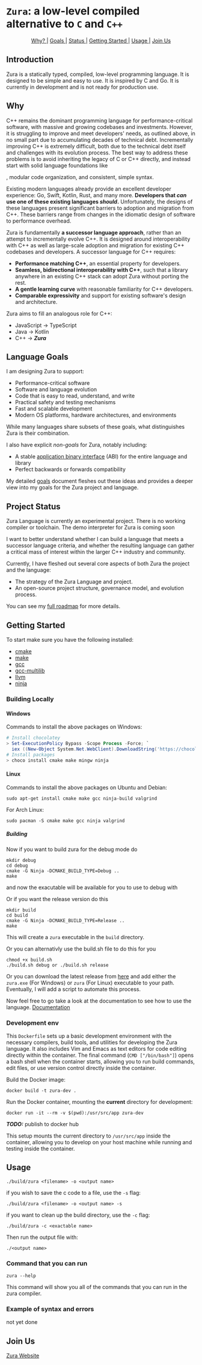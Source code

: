 # `Zura`: a low-level compiled alternative to `C` and `C++`

<p align="center">
  <a href="#why"> Why? </a> |
  <a href="#language-goals"> Goals </a> |
  <a href="#Project-Status"> Status </a> |
  <a href="#Getting-Started"> Getting Started </a> |
  <a href="#usage"> Usage </a> |
  <a href="#join-us"> Join Us </a>
</p>

## Introduction

Zura is a statically typed, compiled, low-level programming language. It is designed to be simple and easy to use. It is inspired by C and Go. It is currently in development and is not ready for production use.

## Why

C++ remains the dominant programming language for performance-critical software,
with massive and growing codebases and investments. However, it is struggling to
improve and meet developers' needs, as outlined above, in no small part due to
accumulating decades of technical debt. Incrementally improving C++ is
extremely difficult, both due to
the technical debt itself and challenges with its evolution process. The best
way to address these problems is to avoid inheriting the legacy of C or C++
directly, and instead start with solid language foundations like
<!-- [modern generics system](#generics) -->
, modular code organization, and consistent,
simple syntax.

Existing modern languages already provide an excellent developer experience: Go,
Swift, Kotlin, Rust, and many more. **Developers that _can_ use one of these
existing languages _should_.** Unfortunately, the designs of these languages
present significant barriers to adoption and migration from C++. These barriers
range from changes in the idiomatic design of software to performance overhead.

Zura is fundamentally **a successor language approach**, rather than an
attempt to incrementally evolve C++. It is designed around interoperability with
C++ as well as large-scale adoption and migration for existing C++ codebases and
developers. A successor language for C++ requires:

- **Performance matching C++**, an essential property for developers.
- **Seamless, bidirectional interoperability with C++**, such that a library
    anywhere in an existing C++ stack can adopt Zura without porting the rest.
- **A gentle learning curve** with reasonable familiarity for C++ developers.
- **Comparable expressivity** and support for existing software's design and
    architecture.

Zura aims to fill an analogous role for C++:

- JavaScript → TypeScript
- Java → Kotlin
- C++ → **_Zura_**

## Language Goals

I am designing Zura to support:

- Performance-critical software
- Software and language evolution
- Code that is easy to read, understand, and write
- Practical safety and testing mechanisms
- Fast and scalable development
- Modern OS platforms, hardware architectures, and environments

While many languages share subsets of these goals, what distinguishes Zura is
their combination.

I also have explicit _non-goals_ for Zura, notably including:

- A stable
    [application binary interface](https://en.wikipedia.org/wiki/Application_binary_interface)
    (ABI) for the entire language and library
- Perfect backwards or forwards compatibility

My detailed [goals](/docs/project/goals.md) document fleshes out these ideas
and provides a deeper view into my goals for the Zura project and language.

## Project Status

Zura Language is currently an experimental project. There is no working
compiler or toolchain. The demo interpreter for Zura is coming soon

I want to better understand whether I can build a language that meets a
successor language criteria, and whether the resulting language can gather a
critical mass of interest within the larger C++ industry and community.

Currently, I have fleshed out several core aspects of both Zura the project
and the language:

- The strategy of the Zura Language and project.
- An open-source project structure, governance model, and evolution process.

You can see my [full roadmap](/docs/project/roadmap.md) for more details.

## Getting Started

To start make sure you have the following installed:

- [cmake](https://cmake.org/)
- [make](https://www.gnu.org/software/make/)
- [gcc](https://gcc.gnu.org/)
- [gcc-multilib](https://packages.ubuntu.com/jammy/gcc-multilib)
- [llvm](https://llvm.org/docs/GettingStarted.html)
- [ninja](https://ninja-build.org/)

### Building Locally

#### Windows

Commands to install the above packages on Windows:

```powershell
# Install chocolatey
> Set-ExecutionPolicy Bypass -Scope Process -Force; `
  iex ((New-Object System.Net.WebClient).DownloadString('https://chocolatey.org/install.ps1'))
# Install packages
> choco install cmake make mingw ninja
```

#### Linux

Commands to install the above packages on Ubuntu and Debian:

```console
sudo apt-get install cmake make gcc ninja-build valgrind
```

For Arch Linux:

```console
sudo pacman -S cmake make gcc ninja valgrind 
```

##### Building

Now if you want to build zura for the debug mode do

```console
mkdir debug
cd debug
cmake -G Ninja -DCMAKE_BUILD_TYPE=Debug ..
make
```

and now the exacutable will be available for you to use to debug with

Or if you want the release version do this

```console
mkdir build
cd build
cmake -G Ninja -DCMAKE_BUILD_TYPE=Release ..
make
```

This will create a `zura` executable in the `build` directory.

Or you can alternativly use the build.sh file to do this for you

```console
chmod +x build.sh
./build.sh debug or ./build.sh release
```

Or you can download the latest release from [here](https://github.com/TheDevConnor/Zura-Transpiled/releases/tag/pre-release) and add either the `zura.exe` (For Windows) or `zura` (For Linux) executable to your path.
Eventually, I will add a script to automate this process.

<!-- sample/SAMPLE.md -->
Now feel free to go take a look at the documentation to see how to use the language.
[Documentation](sample/SAMPLE.md)

### Development env

This `Dockerfile` sets up a basic development environment with the necessary compilers, build tools, and utilities for developing the Zura language. It also includes Vim and Emacs as text editors for code editing directly within the container. The final command (`CMD ["/bin/bash"]`) opens a bash shell when the container starts, allowing you to run build commands, edit files, or use version control directly inside the container.

Build the Docker image:

```console
docker build -t zura-dev .
```

Run the Docker container, mounting the **current** directory for development:

```console
docker run -it --rm -v $(pwd):/usr/src/app zura-dev
```

_**TODO:**_ publish to docker hub

This setup mounts the current directory to `/usr/src/app` inside the container, allowing you to develop on your host machine while running and testing inside the container.

## Usage

```console
./build/zura <filename> -o <output name>
```

if you wish to save the c code to a file, use the `-s` flag:

```console
./build/zura <filename> -o <output name> -s
```

if you want to clean up the build directory, use the `-c` flag:

```console
./build/zura -c <exactable name>
```

Then run the output file with:

```console
./<output name>
```

### Command that you can run

```console
zura --help
```

This command will show you all of the commands that you can run in the zura compiler.

### Example of syntax and errors

not yet done

## Join Us

[Zura Website](https://zuralang.co/)
